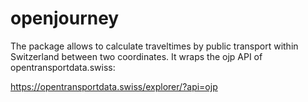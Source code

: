 # openjourney

The package allows to calculate traveltimes by public transport within Switzerland between two coordinates.
It wraps the ojp API of opentransportdata.swiss: 

https://opentransportdata.swiss/explorer/?api=ojp



